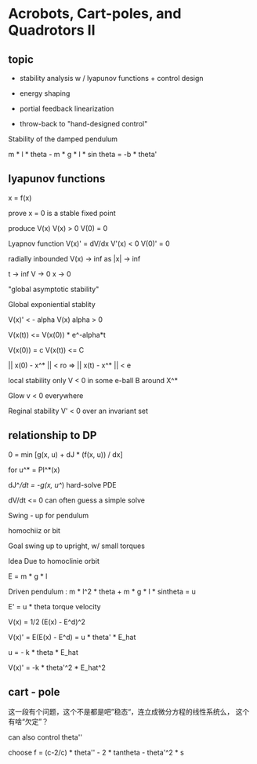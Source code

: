 # Acrobots, Cart-poles, and Quadrotors II

## topic 

- stability analysis w / lyapunov functions + control design

- energy shaping

- portial feedback linearization

- throw-back to "hand-designed control"

Stability of the damped pendulum

m * l * theta - m * g * l * sin theta = -b * theta'


## lyapunov functions

x = f(x)

prove x = 0 is a stable fixed point 

produce V(x) V(x) > 0 V(0) = 0

Lyapnov function V(x)' = dV/dx V'(x) < 0 V(0)' = 0

radially inbounded V(x) -> inf as |x| -> inf 

t -> inf V -> 0 x -> 0

"global asymptotic stability"

 Global exponiential stablity

 V(x)' < - alpha V(x) alpha > 0

V(x(t)) <= V(x(0)) * e^-alpha*t

V(x(0)) = c  V(x(t)) <= C

|| x(0) - x^* || < ro => || x(t) - x^* || < e

local stability 
    only V < 0 in some e-ball B around X^*

Glow v < 0 everywhere

Reginal stability V' < 0 over an invariant set

## relationship to DP

0 = min [g(x, u) + dJ * (f(x, u)) / dx]

for u^* = PI^*(x)

dJ^*/dt = -g(x, u^*)  hard-solve PDE

dV/dt <= 0  can often guess a simple solve

Swing - up for pendulum

homochiiz or bit 

Goal swing up to upright, w/ small torques 

Idea Due to homoclinie orbit 

E = m * g * l 

Driven pendulum : m * l^2 * theta + m * g * l * sintheta = u 

E' = u * theta torque velocity

V(x) = 1/2 (E(x) - E^d)^2

V(x)' = E(E(x) - E^d) = u * theta' * E_hat

u = - k * theta * E_hat

V(x)' = -k * theta'^2 * E_hat^2

## cart - pole 

这一段有个问题，这个不是都是吧”稳态“，连立成微分方程的线性系统么， 这个有啥“欠定”？

can also control theta''

choose f = (c-2/c) * theta'' - 2 * tantheta - theta'^2 * s

